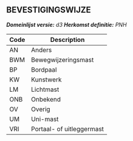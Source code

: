 ## BEVESTIGINGSWIJZE

*__Domeinlijst versie:__ d3*
*__Herkomst definitie:__ PNH*

|__Code__ |__Description__	|
|	---	|	---	|
| AN | Anders |
| BWM | Bewegwijzeringsmast |
| BP | Bordpaal |
| KW | Kunstwerk |
| LM | Lichtmast |
| ONB | Onbekend |
| OV | Overig |
| UM | Uni-mast |
| VRI | Portaal- of uitleggermast |
